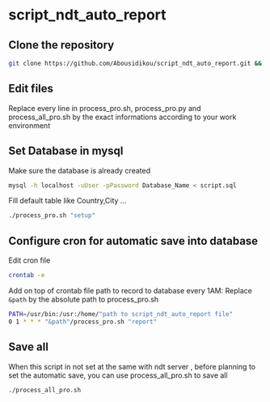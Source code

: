 # script_ndt_auto_report

## Clone the repository
```bash
git clone https://github.com/Abousidikou/script_ndt_auto_report.git && cd script_ndt_auto_report
```

## Edit files
Replace every line in process_pro.sh, process_pro.py and process_all_pro.sh  by the exact informations according to your work environment


## Set Database in mysql

Make sure the database is already created 
```bash
mysql -h localhost -uUser -pPassword Database_Name < script.sql
```

Fill default table like Country,City ...
```bash
./process_pro.sh "setup"
```

## Configure cron for automatic save into database

Edit cron file
```bash
crontab -e	
```
Add on top of crontab file path to record to database every 1AM:
Replace `&path` by the absolute path to process_pro.sh
```bash
PATH=/usr/bin:/usr:/home/"path to script_ndt_auto_report file"
0 1 * * * "&path"/process_pro.sh "report" 
```

## Save all
When this script in not set at the same with ndt server , before planning to set the automatic save, you can use process_all_pro.sh to save all
```bash
./process_all_pro.sh
```
